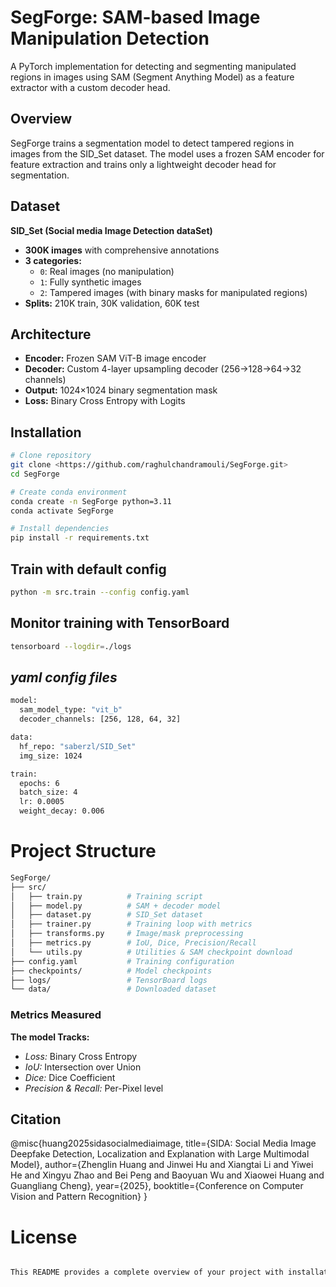 # SegForge: SAM-based Image Manipulation Detection

A PyTorch implementation for detecting and segmenting manipulated regions in images using SAM (Segment Anything Model) as a feature extractor with a custom decoder head.

## Overview

SegForge trains a segmentation model to detect tampered regions in images from the SID_Set dataset. The model uses a frozen SAM encoder for feature extraction and trains only a lightweight decoder head for segmentation.

## Dataset

**SID_Set (Social media Image Detection dataSet)**
- **300K images** with comprehensive annotations
- **3 categories:**
  - `0`: Real images (no manipulation)
  - `1`: Fully synthetic images 
  - `2`: Tampered images (with binary masks for manipulated regions)
- **Splits:** 210K train, 30K validation, 60K test

## Architecture

- **Encoder:** Frozen SAM ViT-B image encoder
- **Decoder:** Custom 4-layer upsampling decoder (256→128→64→32 channels)
- **Output:** 1024×1024 binary segmentation mask
- **Loss:** Binary Cross Entropy with Logits

## Installation

```bash
# Clone repository
git clone <https://github.com/raghulchandramouli/SegForge.git>
cd SegForge

# Create conda environment
conda create -n SegForge python=3.11
conda activate SegForge

# Install dependencies
pip install -r requirements.txt
```

## Train with default config
```bash
python -m src.train --config config.yaml
```

## Monitor training with TensorBoard
```bash
tensorboard --logdir=./logs
```

## *yaml config files*
```bash
model:
  sam_model_type: "vit_b"
  decoder_channels: [256, 128, 64, 32]

data:
  hf_repo: "saberzl/SID_Set"
  img_size: 1024

train:
  epochs: 6
  batch_size: 4
  lr: 0.0005
  weight_decay: 0.006
```

# Project Structure
``` bash
SegForge/
├── src/
│   ├── train.py          # Training script
│   ├── model.py          # SAM + decoder model
│   ├── dataset.py        # SID_Set dataset 
│   ├── trainer.py        # Training loop with metrics
│   ├── transforms.py     # Image/mask preprocessing
│   ├── metrics.py        # IoU, Dice, Precision/Recall
│   └── utils.py          # Utilities & SAM checkpoint download
├── config.yaml           # Training configuration
├── checkpoints/          # Model checkpoints
├── logs/                 # TensorBoard logs
└── data/                 # Downloaded dataset 
```

### Metrics Measured
**The model Tracks:**
- *Loss:* Binary Cross Entropy
- *IoU:* Intersection over Union
- *Dice:* Dice Coefficient
- *Precision & Recall:* Per-Pixel level


## Citation

@misc{huang2025sidasocialmediaimage,
      title={SIDA: Social Media Image Deepfake Detection, Localization and Explanation with Large Multimodal Model}, 
      author={Zhenglin Huang and Jinwei Hu and Xiangtai Li and Yiwei He and Xingyu Zhao and Bei Peng and Baoyuan Wu and Xiaowei Huang and Guangliang Cheng},
      year={2025},
      booktitle={Conference on Computer Vision and Pattern Recognition}
}


# License

```bash

This README provides a complete overview of your project with installation, usage, and technical details.

```